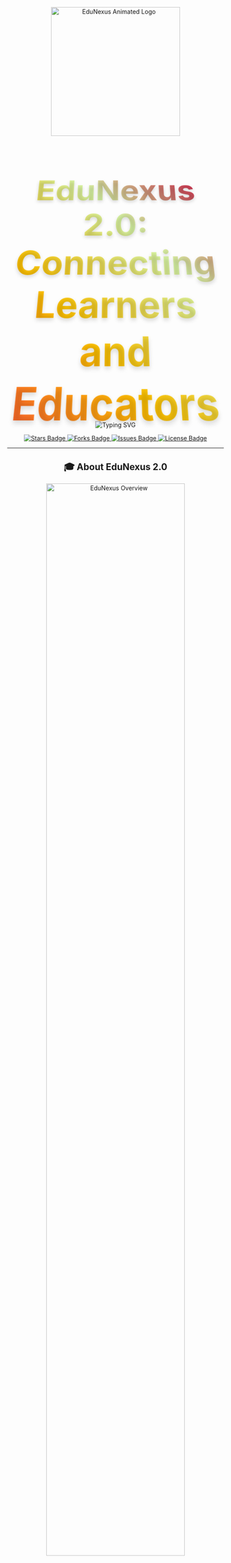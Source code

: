 <div align="center">

  <!-- Animated Logo -->
  <img src="https://your-logo-url.com/edunexus-logo.gif" alt="EduNexus Animated Logo" width="300"/>

  <!-- Animated Title -->
  <h1>
    <span style="background: linear-gradient(45deg, #FF5733, #FFC300, #DAF7A6, #C70039);
                 -webkit-background-clip: text;
                 -webkit-text-fill-color: transparent;
                 font-size: 3em;
                 font-weight: bold;
                 display: inline-block;
                 transform: perspective(500px) rotateX(15deg);
                 text-shadow: 0 5px 10px rgba(0,0,0,0.15);">
      EduNexus 2.0: Connecting Learners and Educators
    </span>
  </h1>

  <!-- Animated Tagline -->
  <p align="center">
    <img src="https://readme-typing-svg.herokuapp.com?font=Fira+Code&pause=1000&color=1ABC9C&center=true&vCenter=true&width=435&lines=Empowering+Education+with+Technology;Learn+Anywhere%2C+Anytime;Your+Path+to+Knowledge+Starts+Here!" alt="Typing SVG" />
  </p>

  <!-- Badges -->
  <p align="center">
    <a href="https://github.com/username/edunexus/stargazers">
      <img src="https://img.shields.io/github/stars/username/edunexus?style=for-the-badge&logo=starship&color=yellow" alt="Stars Badge"/>
    </a>
    <a href="https://github.com/username/edunexus/network/members">
      <img src="https://img.shields.io/github/forks/username/edunexus?style=for-the-badge&logo=git&color=blue" alt="Forks Badge"/>
    </a>
    <a href="https://github.com/username/edunexus/issues">
      <img src="https://img.shields.io/github/issues/username/edunexus?style=for-the-badge&logo=codeigniter&color=red" alt="Issues Badge"/>
    </a>
    <a href="https://github.com/username/edunexus/blob/master/LICENSE">
      <img src="https://img.shields.io/github/license/username/edunexus?style=for-the-badge&logo=molecule&color=green" alt="License Badge"/>
    </a>
  </p>

</div>

---

<h2 align="center">🎓 About EduNexus 2.0</h2>

<p align="center">
  <img src="https://your-image-url.com/edunexus-about.jpg" alt="EduNexus Overview" width="80%"/>
</p>

EduNexus 2.0 is a platform designed to bridge the gap between students and educators. By leveraging advanced AI and user-friendly interfaces, we provide personalized learning experiences, making education accessible and engaging for all.

---

<h2 align="center">🌟 Features</h2>

<div align="center">
  <img src="https://docs.telerik.com/devtools/wpf/controls/radchartview/features/images/radchartview-features-animations-main-animations.gif" alt="Features Animation" width="80%"/>
</div>

- 📚 **Personalized Learning Paths**
- 🧑‍🏫 **Virtual Classrooms**
- 📊 **Performance Tracking**
- 🌐 **Global Educator Network**
- 🔐 **Secure and Scalable Platform**

---

<h2 align="center">🎥 Demo</h2>

<p align="center">
  <a href="https://youtu.be/demo-video-link">
    <img src="https://img.youtube.com/vi/demo-video-link/maxresdefault.jpg" alt="EduNexus Demo Video" width="80%"/>
  </a>
</p>

---

<h2 align="center">💻 Quick Start Guide</h2>

```bash
# Clone the repository
git clone https://github.com/username/edunexus.git

# Navigate to the project directory
cd edunexus

# Install dependencies
pip install -r requirements.txt

# Start the application
python app.py
```
<h2 align="center">👥 Meet the Team</h2> <table align="center"> <tr> <td align="center"><img src="https://github.com/username1.png" width="100px;" alt="Member 1"/><br /><sub><b>Ahmad Fakhar</b></sub></td> <td align="center"><img src="https://github.com/username2.png" width="100px;" alt="Member 2"/><br /><sub><b>Team Member 2</b></sub></td> <td align="center"><img src="https://github.com/username3.png" width="100px;" alt="Member 3"/><br /><sub><b>Team Member 3</b></sub></td> </tr> </table>
<h2 align="center">🤝 Contributing</h2>
We welcome contributions! Feel free to fork the repository, create a feature branch, and submit a pull request. Check out our contribution guidelines for more details.

<h2 align="center">📄 License</h2>
This project is licensed under the MIT License. See the LICENSE file for details.

<div align="center"> <h3>Stay Connected</h3> <a href="https://www.facebook.com/username"> <img src="https://img.shields.io/badge/Facebook-%231877F2.svg?style=for-the-badge&logo=Facebook&logoColor=white" alt="Facebook Badge"/> </a> <a href="https://www.linkedin.com/in/ahmad-fakhar-357742258/"> <img src="https://img.shields.io/badge/LinkedIn-%230077B5.svg?style=for-the-badge&logo=linkedin&logoColor=white" alt="LinkedIn Badge"/> </a> <a href="mailto:ahmadfakhar77797@gmail.com"> <img src="https://img.shields.io/badge/Email-%23D14836.svg?style=for-the-badge&logo=gmail&logoColor=white" alt="Email Badge"/> </a> </div>
<sub>Built with ❤️ by the BTAJI Team.</sub>

markdown
Copy code

### Key Features:
1. **Modern Animated Headers**: Engaging visuals for title and logo.
2. **Dynamic Features Section**: Clearly highlights unique functionalities.
3. **Team Showcase**: Interactive table for team members.
4. **Professional Quick Start**: Beginner-friendly setup instructions.
5. **Social Links**: Easily connects visitors with your team.

Replace placeholder URLs and details with your project-specific content.

